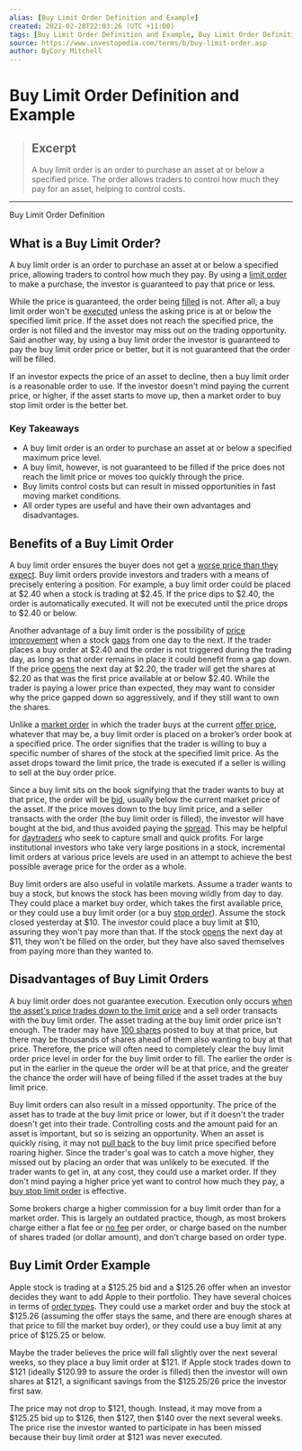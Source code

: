 ```yaml
---
alias: [Buy Limit Order Definition and Example]
created: 2021-02-28T22:03:26 (UTC +11:00)
tags: [Buy Limit Order Definition and Example, Buy Limit Order Definition]
source: https://www.investopedia.com/terms/b/buy-limit-order.asp
author: ByCory Mitchell
---
```


# Buy Limit Order Definition and Example

> ## Excerpt
> A buy limit order is an order to purchase an asset at or below a specified price. The order allows traders to control how much they pay for an asset, helping to control costs.

---

Buy Limit Order Definition
## What is a Buy Limit Order?

A buy limit order is an order to purchase an asset at or below a specified price, allowing traders to control how much they pay. By using a [limit order](https://www.investopedia.com/terms/l/limitorder.asp) to make a purchase, the investor is guaranteed to pay that price or less.

While the price is guaranteed, the order being [filled](https://www.investopedia.com/terms/f/fill.asp) is not. After all, a buy limit order won't be [executed](https://www.investopedia.com/terms/e/execution.asp) unless the asking price is at or below the specified limit price. If the asset does not reach the specified price, the order is not filled and the investor may miss out on the trading opportunity. Said another way, by using a buy limit order the investor is guaranteed to pay the buy limit order price or better, but it is not guaranteed that the order will be filled.

If an investor expects the price of an asset to decline, then a buy limit order is a reasonable order to use. If the investor doesn't mind paying the current price, or higher, if the asset starts to move up, then a market order to buy stop limit order is the better bet.

### Key Takeaways

-   A buy limit order is an order to purchase an asset at or below a specified maximum price level.
-   A buy limit, however, is not guaranteed to be filled if the price does not reach the limit price or moves too quickly through the price.
-   Buy limits control costs but can result in missed opportunities in fast moving market conditions.
-   All order types are useful and have their own advantages and disadvantages.

## Benefits of a Buy Limit Order

A buy limit order ensures the buyer does not get a [worse price than they expect](https://www.investopedia.com/terms/s/slippage.asp). Buy limit orders provide investors and traders with a means of precisely entering a position. For example, a buy limit order could be placed at $2.40 when a stock is trading at $2.45. If the price dips to $2.40, the order is automatically executed. It will not be executed until the price drops to $2.40 or below.

Another advantage of a buy limit order is the possibility of [price improvement](https://www.investopedia.com/terms/p/priceimprovement.asp) when a stock [gaps](https://www.investopedia.com/terms/g/gap.asp) from one day to the next. If the trader places a buy order at $2.40 and the order is not triggered during the trading day, as long as that order remains in place it could benefit from a gap down. If the price [opens](https://www.investopedia.com/terms/o/openingprice.asp) the next day at $2.20, the trader will get the shares at $2.20 as that was the first price available at or below $2.40. While the trader is paying a lower price than expected, they may want to consider why the price gapped down so aggressively, and if they still want to own the shares.

Unlike a [market order](https://www.investopedia.com/terms/m/marketorder.asp) in which the trader buys at the current [offer price](https://www.investopedia.com/terms/a/ask.asp), whatever that may be, a buy limit order is placed on a broker’s order book at a specified price. The order signifies that the trader is willing to buy a specific number of shares of the stock at the specified limit price. As the asset drops toward the limit price, the trade is executed if a seller is willing to sell at the buy order price.

Since a buy limit sits on the book signifying that the trader wants to buy at that price, the order will be [bid](https://www.investopedia.com/terms/b/bid.asp), usually below the current market price of the asset. If the price moves down to the buy limit price, and a seller transacts with the order (the buy limit order is filled), the investor will have bought at the bid, and thus avoided paying the [spread](https://www.investopedia.com/terms/b/bid-askspread.asp). This may be helpful for [daytraders](https://www.investopedia.com/terms/d/daytrader.asp) who seek to capture small and quick profits. For large institutional investors who take very large positions in a stock, incremental limit orders at various price levels are used in an attempt to achieve the best possible average price for the order as a whole.

Buy limit orders are also useful in volatile markets. Assume a trader wants to buy a stock, but knows the stock has been moving wildly from day to day. They could place a market buy order, which takes the first available price, or they could use a buy limit order (or a buy [stop order](https://www.investopedia.com/terms/s/stoporder.asp)). Assume the stock closed yesterday at $10. The investor could place a buy limit at $10, assuring they won't pay more than that. If the stock [opens](https://www.investopedia.com/terms/o/openingprice.asp) the next day at $11, they won't be filled on the order, but they have also saved themselves from paying more than they wanted to.

## Disadvantages of Buy Limit Orders

A buy limit order does not guarantee execution. Execution only occurs [when the asset's price trades down to the limit price](https://www.investopedia.com/ask/answers/050515/when-buy-limit-order-executed.asp) and a sell order transacts with the buy limit order. The asset trading at the buy limit order price isn't enough. The trader may have [100 shares](https://www.investopedia.com/terms/b/boardlot.asp) posted to buy at that price, but there may be thousands of shares ahead of them also wanting to buy at that price. Therefore, the price will often need to completely clear the buy limit order price level in order for the buy limit order to fill. The earlier the order is put in the earlier in the queue the order will be at that price, and the greater the chance the order will have of being filled if the asset trades at the buy limit price.

Buy limit orders can also result in a missed opportunity. The price of the asset has to trade at the buy limit price or lower, but if it doesn't the trader doesn't get into their trade. Controlling costs and the amount paid for an asset is important, but so is seizing an opportunity. When an asset is quickly rising, it may not [pull back](https://www.investopedia.com/terms/p/pullback.asp) to the buy limit price specified before roaring higher. Since the trader's goal was to catch a move higher, they missed out by placing an order that was unlikely to be executed. If the trader wants to get in, at any cost, they could use a market order. If they don't mind paying a higher price yet want to control how much they pay, a [buy stop limit order](https://www.investopedia.com/ask/answers/04/022704.asp) is effective.

Some brokers charge a higher commission for a buy limit order than for a market order. This is largely an outdated practice, though, as most brokers charge either a flat fee or [no fee](https://www.investopedia.com/news/online-broker-race-zero-fees/) per order, or charge based on the number of shares traded (or dollar amount), and don't charge based on order type.

## Buy Limit Order Example

Apple stock is trading at a $125.25 bid and a $125.26 offer when an investor decides they want to add Apple to their portfolio. They have several choices in terms of [order types](https://www.investopedia.com/investing/basics-trading-stock-know-your-orders/). They could use a market order and buy the stock at $125.26 (assuming the offer stays the same, and there are enough shares at that price to fill the market buy order), or they could use a buy limit at any price of $125.25 or below.

Maybe the trader believes the price will fall slightly over the next several weeks, so they place a buy limit order at $121. If Apple stock trades down to $121 (ideally $120.99 to assure the order is filled) then the investor will own shares at $121, a significant savings from the $125.25/26 price the investor first saw.

The price may not drop to $121, though. Instead, it may move from a $125.25 bid up to $126, then $127, then $140 over the next several weeks. The price rise the investor wanted to participate in has been missed because their buy limit order at $121 was never executed.
